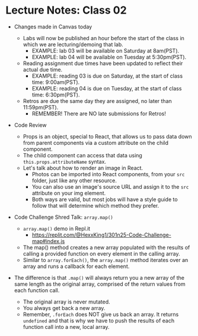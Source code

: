 # Lecture Notes: Class 02

- Changes made in Canvas today
  - Labs will now be published an hour before the start of the class in which we are lecturing/demoing that lab.
    - EXAMPLE: lab 03 will be available on Saturday at 8am(PST).
    - EXAMPLE: lab 04 will be available on Tuesday at 5:30pm(PST).
  - Reading assignment due times have been updated to reflect their actual due time.
    - EXAMPLE: reading 03 is due on Saturday, at the start of class time: 9:00am(PST).
    - EXAMPLE: reading 04 is due on Tuesday, at the start of class time: 6:30pm(PST).
  - Retros are due the same day they are assigned, no later than 11:59pm(PST).
    - REMEMBER! There are NO late submissions for Retros!

- Code Review
  - Props is an object, special to React, that allows us to pass data down from parent components via a custom attribute on the child component.
  - The child component can access that data using `this.props.attributeName` syntax.
  - Let's talk about how to render an image in React.
    - Photos can be imported into React components, from your `src` folder, just like any other resource.
    - You can also use an image's source URL and assign it to the `src` attribute on your img element.
    - Both ways are valid, but most jobs will have a style guide to follow that will determine which method they prefer.

- Code Challenge Shred Talk: `array.map()`
  - `array.map()` demo in Repl.it
    - https://replit.com/@HexxKing1/301n25-Code-Challenge-map#index.js
  - The map() method creates a new array populated with the results of calling a provided function on every element in the calling array.
  - Similar to `array.forEach()`, the `array.map()` method iterates over an array and runs a callback for each element.
- The difference is that `.map()` will always return you a new array of the same length as the original array, comprised of the return values from each function call.
  - The original array is never mutated.
  - You always get back a new array.
  - Remember, `.forEach` does NOT give us back an array. It returns `undefined` and that is why we have to push the results of each function call into a new, local array.
